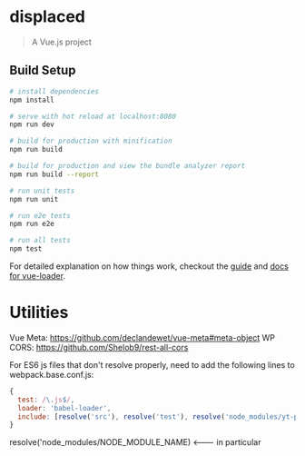 # displaced

> A Vue.js project

## Build Setup

``` bash
# install dependencies
npm install

# serve with hot reload at localhost:8080
npm run dev

# build for production with minification
npm run build

# build for production and view the bundle analyzer report
npm run build --report

# run unit tests
npm run unit

# run e2e tests
npm run e2e

# run all tests
npm test
```

For detailed explanation on how things work, checkout the [guide](http://vuejs-templates.github.io/webpack/) and [docs for vue-loader](http://vuejs.github.io/vue-loader).

# Utilities
Vue Meta: https://github.com/declandewet/vue-meta#meta-object
WP CORS: https://github.com/Shelob9/rest-all-cors

For ES6 js files that don't resolve properly, need to add the following lines to webpack.base.conf.js:

```javascript
{
  test: /\.js$/,
  loader: 'babel-loader',
  include: [resolve('src'), resolve('test'), resolve('node_modules/yt-player')]
}
```
resolve('node_modules/NODE_MODULE_NAME) <--- in particular
